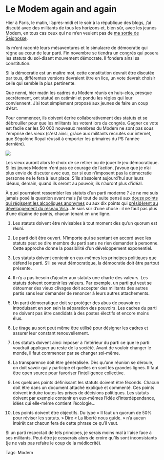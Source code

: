 # Le Modem again and again

Hier à Paris, le matin, l’après-midi et le soir à la république des blogs, j’ai discuté avec des militants de tous les horizons et, bien sûr, avec les jeunes Modem, en tous cas ceux qui ne m’en veulent pas de [ma sortie de Seignosse](/2007/09/17/militantisme-ecole-de-mediocrite/).

Ils m’ont raconté leurs mésaventures et le simulacre de démocratie qui règne au cœur de leur parti. Fin novembre se tiendra un congrès qui posera les statuts du soi-disant mouvement démocrate. Il fondera ainsi sa constitution.

Si la démocratie est un maître mot, cette constitution devrait être discutée par tous, différentes versions devraient être en lice, un vote devrait choisir celle qui semble la plus pertinente.

Que nenni, hier matin les cadres du Modem réunis en huis-clos, presque secrètement, ont statué en catimini et pondu les règles qui leur conviennent. J’ai tout simplement proposé aux jeunes de faire un coup d’état.

Pour commencer, ils doivent écrire collaborativement des statuts et se débrouiller pour que les militants les votent lors du congrès. Gagner ce vote est facile car les 50 000 nouveaux membres du Modem ne sont pas sous l'emprise des vieux (c'est ainsi, grâce aux militants recrutés sur internet, que Ségolène Royal réussit à emporter les primaires du PS l'année dernière).

![](https://tcrouzet.com/images_tc/2007/10/pacco1.jpg)

Les vieux auront alors le choix de se retirer ou de jouer le jeu démocratique. Si les jeunes Modem n’ont pas ce courage de l’action, j’avoue que je n’ai plus envie de discuter avec eux, car si eux n’imposent pas la démocratie personne ne le fera à leur place. S’ils s’assoient aujourd’hui sur leurs idéaux, demain, quand ils seront au pouvoir, ils n’auront plus d’idéal.

À quoi pourraient ressembler les statuts d’un parti moderne ? Je ne me suis jamais posé la question avant mais j’ai tout de suite pensé aux [douze points qui régissent les alcooliques anonymes](/2007/09/14/trois-jours-au-vert/) ou aux dix points qui [présidèrent au développement du réseau Visa](/2006/09/08/manager-par-la-connexion/). Je suis sûr d’une chose : il ne faut pas plus d’une dizaine de points, chacun tenant en une ligne.

1. Les statuts doivent être révisables à tout moment dès qu’un quorum est réuni.

2. Le parti doit être ouvert. N’importe qui se sentant en accord avec les statuts peut se dire membre du parti sans ne rien demander à personne. Cette approche donne la possibilité d’un développement exponentiel.

3. Les statuts doivent contenir en eux-mêmes les principes politiques que défend le parti. S’il se veut démocratique, la démocratie doit être partout présente.

4. Il n’y a pas besoin d’ajouter aux statuts une charte des valeurs. Les statuts doivent contenir les valeurs. Par exemple, un parti qui veut se détourner des vieux clivages doit accepter des militants des autres partis sans leur demander de renoncer à leurs autres attachements.

5. Un parti démocratique doit se protéger des abus de pouvoir en introduisant en son sein la séparation des pouvoirs. Les cadres du parti ne doivent pas être candidats à des postes électifs et encore moins élus.

6. Le [tirage au sort](/2007/05/25/assemblee-aleatoire/) peut même être utilisé pour désigner les cadres et assurer leur constant renouvellement.

7. Les statuts doivent ainsi imposer à l’intérieur du parti ce que le parti voudrait appliquer au reste de la société. Avant de vouloir changer le monde, il faut commencer par se changer soi-même.

8. La transparence doit être généralisée. Dès qu’une réunion se déroule, on doit savoir qui y participe et quelles en sont les grandes lignes. Il faut être open source pour favoriser l’intelligence collective.

9. Les quelques points définissant les statuts doivent être féconds. Chacun doit être dans un document attaché expliqué et commenté. Ces points doivent induire toutes les prises de décisions politiques. Les statuts doivent par exemple contenir en eux-mêmes l’idée d’interdépendance, idées qui elle-même contient l’écologie…

10. Les points doivent être objectifs. Du type « Il faut un quorum de 50% pour réviser les statuts. » Dire « La liberté nous guide. » n’a aucun intérêt car chacun fera de cette phrase ce qu’il veut.

Si un parti respectait de tels principes, je serais moins mal à l'aise face à ses militants. Peut-être je cesserais alors de croire qu’ils sont inconsistants (je ne vais pas refaire le coup de la médiocrité).

Tags: Modem